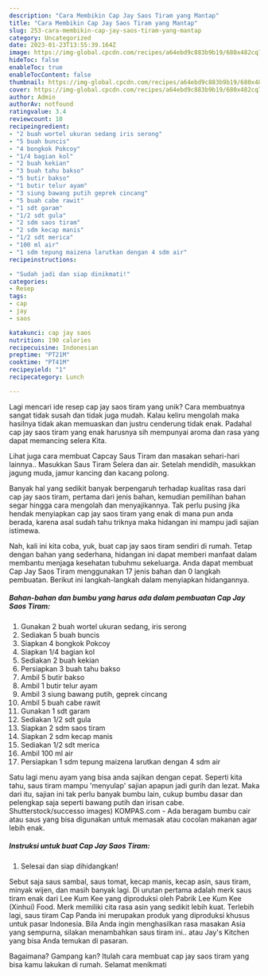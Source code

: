 ```yaml
---
description: "Cara Membikin Cap Jay Saos Tiram yang Mantap"
title: "Cara Membikin Cap Jay Saos Tiram yang Mantap"
slug: 253-cara-membikin-cap-jay-saos-tiram-yang-mantap
category: Uncategorized
date: 2023-01-23T13:55:39.164Z
image: https://img-global.cpcdn.com/recipes/a64ebd9c883b9b19/680x482cq70/cap-jay-saos-tiram-foto-resep-utama.jpg
hideToc: false
enableToc: true
enableTocContent: false
thumbnail: https://img-global.cpcdn.com/recipes/a64ebd9c883b9b19/680x482cq70/cap-jay-saos-tiram-foto-resep-utama.jpg
cover: https://img-global.cpcdn.com/recipes/a64ebd9c883b9b19/680x482cq70/cap-jay-saos-tiram-foto-resep-utama.jpg
author: Admin
authorAv: notfound
ratingvalue: 3.4
reviewcount: 10
recipeingredient:
- "2 buah wortel ukuran sedang iris serong"
- "5 buah buncis"
- "4 bongkok Pokcoy"
- "1/4 bagian kol"
- "2 buah kekian"
- "3 buah tahu bakso"
- "5 butir bakso"
- "1 butir telur ayam"
- "3 siung bawang putih geprek cincang"
- "5 buah cabe rawit"
- "1 sdt garam"
- "1/2 sdt gula"
- "2 sdm saos tiram"
- "2 sdm kecap manis"
- "1/2 sdt merica"
- "100 ml air"
- "1 sdm tepung maizena larutkan dengan 4 sdm air"
recipeinstructions:

- "Sudah jadi dan siap dinikmati!"
categories:
- Resep
tags:
- cap
- jay
- saos

katakunci: cap jay saos 
nutrition: 190 calories
recipecuisine: Indonesian
preptime: "PT21M"
cooktime: "PT41M"
recipeyield: "1"
recipecategory: Lunch

---
```





Lagi mencari ide resep cap jay saos tiram yang unik? Cara membuatnya sangat tidak susah dan tidak juga mudah. Kalau keliru mengolah maka hasilnya tidak akan memuaskan dan justru cenderung tidak enak. Padahal cap jay saos tiram yang enak harusnya sih mempunyai aroma dan rasa yang dapat memancing selera Kita.





Lihat juga cara membuat Capcay Saus Tiram dan masakan sehari-hari lainnya.. Masukkan Saus Tiram Selera dan air. Setelah mendidih, masukkan jagung muda, jamur kancing dan kacang polong.

Banyak hal yang sedikit banyak berpengaruh terhadap kualitas rasa dari cap jay saos tiram, pertama dari jenis bahan, kemudian pemilihan bahan segar hingga cara mengolah dan menyajikannya. Tak perlu pusing jika hendak menyiapkan cap jay saos tiram yang enak di mana pun anda berada, karena asal sudah tahu triknya maka hidangan ini mampu jadi sajian istimewa.






Nah, kali ini kita coba, yuk, buat cap jay saos tiram sendiri di rumah. Tetap dengan bahan yang sederhana, hidangan ini dapat memberi manfaat dalam membantu menjaga kesehatan tubuhmu sekeluarga. Anda dapat membuat Cap Jay Saos Tiram menggunakan 17 jenis bahan dan 0 langkah pembuatan. Berikut ini langkah-langkah dalam menyiapkan hidangannya.

<!--inarticleads1-->

##### Bahan-bahan dan bumbu yang harus ada dalam pembuatan Cap Jay Saos Tiram:

1. Gunakan 2 buah wortel ukuran sedang, iris serong
1. Sediakan 5 buah buncis
1. Siapkan 4 bongkok Pokcoy
1. Siapkan 1/4 bagian kol
1. Sediakan 2 buah kekian
1. Persiapkan 3 buah tahu bakso
1. Ambil 5 butir bakso
1. Ambil 1 butir telur ayam
1. Ambil 3 siung bawang putih, geprek cincang
1. Ambil 5 buah cabe rawit
1. Gunakan 1 sdt garam
1. Sediakan 1/2 sdt gula
1. Siapkan 2 sdm saos tiram
1. Siapkan 2 sdm kecap manis
1. Sediakan 1/2 sdt merica
1. Ambil 100 ml air
1. Persiapkan 1 sdm tepung maizena larutkan dengan 4 sdm air


Satu lagi menu ayam yang bisa anda sajikan dengan cepat. Seperti kita tahu, saus tiram mampu &#39;menyulap&#39; sajian apapun jadi gurih dan lezat. Maka dari itu, sajian ini tak perlu banyak bumbu lain, cukup bumbu dasar dan pelengkap saja seperti bawang putih dan irisan cabe. Shutterstock/successo images) KOMPAS.com - Ada beragam bumbu cair atau saus yang bisa digunakan untuk memasak atau cocolan makanan agar lebih enak. 

<!--inarticleads2-->

##### Instruksi untuk buat Cap Jay Saos Tiram:


1. Selesai dan siap dihidangkan!

Sebut saja saus sambal, saus tomat, kecap manis, kecap asin, saus tiram, minyak wijen, dan masih banyak lagi. Di urutan pertama adalah merk saus tiram enak dari Lee Kum Kee yang diproduksi oleh Pabrik Lee Kum Kee (Xinhui) Food. Merk memiliki cita rasa asin yang sedikit lebih kuat. Terlebih lagi, saus tiram Cap Panda ini merupakan produk yang diproduksi khusus untuk pasar Indonesia. Bila Anda ingin menghasilkan rasa masakan Asia yang sempurna, silakan menambahkan saus tiram ini.. atau Jay&#39;s Kitchen yang bisa Anda temukan di pasaran. 

Bagaimana? Gampang kan? Itulah cara membuat cap jay saos tiram yang bisa kamu lakukan di rumah. Selamat menikmati
